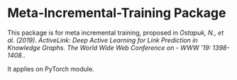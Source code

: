 # Meta-Incremental-Training Package 
This package is for meta incremental training, proposed in *Ostapuk, N., et al. (2019). ActiveLink: Deep Active Learning for Link Prediction in Knowledge Graphs. The World Wide Web Conference on - WWW '19: 1398-1408.*.

It applies on PyTorch module. 
